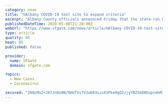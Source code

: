 ```yaml
---
category: news
title: "UAlbany COVID-19 test site to expand criteria"
excerpt: "Albany County officials announced Friday that the state-run COVID-19 test site at the University at Albany will be expanding its criteria for who can get tested."
publishedDateTime: 2020-05-08T21:28:00Z
webUrl: "https://www.sfgate.com/news/article/UAlbany-COVID-19-test-site-to-expand-criteria-15256817.php"
type: article
quality: 85
heat: 85
published: false

provider:
  name: SFGate
  domain: sfgate.com

topics:
  - New Cases
  - Coronavirus

secured: "Z0OzMsZ+J67Jn0o9N/8HoTVs7V2w603szxX5Pke9gQ2zjyYRZSGDN5upcmhMi3eVf+s8mNyVs5Whg/JPw1RSHRJ5P+okLjdsrnxE2U1ErJsXhRjniec+IGZRfCzU0x8WLQcxsGjAcIgCekXkUTZt4LOfvi6eMJPfDj9cdhkMvkouFJZOhrzpKdsJdLxqfr3pHS9Br5wT7I3ynIMDS2zFf3mRJXb5YDR/JNWEpvGk8FLNXikpvO0rx3jfIUZgiezQUyLcNpsg2jE6qDgT3kLhoJDTkC/Relmcfo0APCOQPaVFX1e4rHU2KUnuaCuy8rUGjrh9ZAN77eXxE+LdjP2CD4t3wv6C4AM2tkHxW2NFB6tc6PlMUvWZxP8USdpujsy2mRFPtv3DmGwFwGrCUQ1aDVfWw0LErvBf5jS1PX3uHriEkDfz8zN3TW2Mj3AhHjjRCTNmyqoaeM2WPdd4Sf1HGjW+aGunXuDkd3TaCYWT79c=;SxJzrXZf4svjD0VCu0gm8Q=="
---
```


